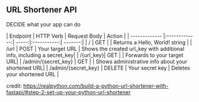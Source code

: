 ## URL Shortener API


DECIDE what your app can do

| Endpoint   | 	    HTTP Verb	|    Request Body	 |   Action  |
| ------------- |:-------------:| -----:|:-----------:| -------:|
|   /	     |       GET		|                    |      Returns a Hello, World! string |
|   /url     |	      POST	    |  Your target URL	 | Shows the created url_key with additional info, including a secret_key|
|   /{url_key}|	        GET		|                    |  Forwards to your target URL|
| /admin/{secret_key} |	GET		|                    | Shows administrative info about your shortened URL|
| /admin/{secret_key} |	DELETE	|   Your secret key	 |  Deletes your shortened URL |


credit: https://realpython.com/build-a-python-url-shortener-with-fastapi/#step-2-set-up-your-python-url-shortener